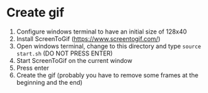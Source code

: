 # Create gif
1. Configure windows terminal to have an initial size of 128x40
1. Install ScreenToGif (https://www.screentogif.com/)
1. Open windows terminal, change to this directory and type `source start.sh` (DO NOT PRESS ENTER)
1. Start ScreenToGif on the current window
1. Press enter
1. Create the gif (probably you have to remove some frames at the beginning and the end)
